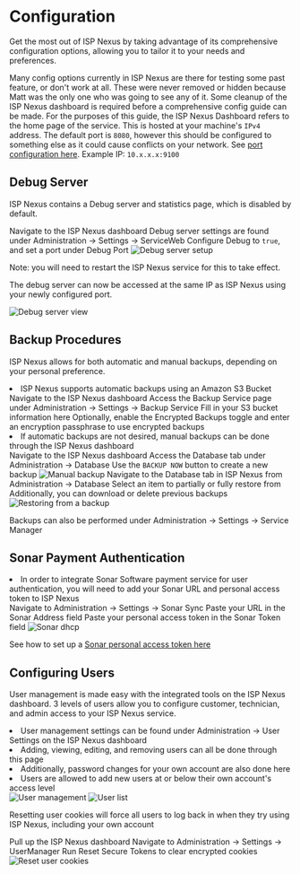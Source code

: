# Configuration

Get the most out of ISP Nexus by taking advantage of its comprehensive
configuration options, allowing you to tailor it to your needs and preferences.

<warning>
    Many config options currently in ISP Nexus are there for testing some past feature, or don't work at all.
    These were never removed or hidden because Matt was the only one who was going to see any of it.
    Some cleanup of the ISP Nexus dashboard is required before a comprehensive config guide can be made.
</warning>

<tip>
    For the purposes of this guide, the <emphasis>ISP Nexus Dashboard</emphasis> refers to the home page of the service.
    This is hosted at your machine's <code>IPv4</code> address.
    The default port is <code>8080</code>, however this should be configured to something else as it could
    cause conflicts on your network. See <a href="Installation.md#installation-configure-port">port configuration here</a>.
    Example IP: <code>10.x.x.x:9100</code>
</tip>

## Debug Server

<p id="configuration-debug-article">ISP Nexus contains a Debug server and statistics page, which is disabled by default.</p>

<procedure title="Enabling Debug Server" id="configuration-debug-enable">
    <step>Navigate to the ISP Nexus dashboard</step>
    <step>Debug server settings are found under <control>Administration → Settings → ServiceWeb</control></step>
    <step>Configure <control>Debug</control> to <code>true</code>, and set a port under <control>Debug Port</control></step>
    <img src="debug-server-setup.png" alt="Debug server setup" border-effect="line"/>
</procedure>

<tip id="configuration-debug-restart">Note: you will need to restart the ISP Nexus service for this to take effect.</tip>

<procedure title="Accessing Debug Server" id="configuration-debug-access">
    <p>The debug server can now be accessed at the same IP as ISP Nexus using your newly configured port.</p>
    <img src="debug-server-view.png" alt="Debug server view" border-effect="line"/>
</procedure>

## Backup Procedures

ISP Nexus allows for both automatic and manual backups, depending on your personal preference.

<procedure title="Automatic Backups">
    <list>
        <li>ISP Nexus supports automatic backups using an Amazon S3 Bucket</li>
    </list>
    <step>Navigate to the ISP Nexus dashboard</step>
    <step>Access the Backup Service page under <control>Administration → Settings → Backup Service</control></step>
    <step>Fill in your S3 bucket information here</step>
    <step>Optionally, enable the <control>Encrypted Backups</control> toggle
    and enter an encryption passphrase to use encrypted backups</step>
</procedure>

<procedure title="Manual Backups">
    <list>
        <li>If automatic backups are not desired, manual backups can be done through the ISP Nexus dashboard</li>
    </list>
    <step>Navigate to the ISP Nexus dashboard</step>
    <step>Access the Database tab under <control>Administration → Database</control></step>
    <step>Use the <code>BACKUP NOW</code> button to create a new backup</step>
    <img src="backup-manual.png" alt="Manual backup" border-effect="line"/>
</procedure>

<procedure title="Restoring from a Backup">
    <step>Navigate to the Database tab in ISP Nexus from <control>Administration → Database</control></step>
    <step>Select an item to partially or fully restore from</step>
    <step>Additionally, you can download or delete previous backups</step>
    <img src="backup-restore.png" alt="Restoring from a backup" border-effect="line"/>
</procedure>

<tip>Backups can also be performed under <control>Administration → Settings → Service Manager</control></tip>

## Sonar Payment Authentication

<procedure title="Sonar Sync">
    <list>
        <li>In order to integrate Sonar Software payment service for user authentication,
        you will need to add your Sonar URL and personal access token to ISP Nexus</li>
    </list>
    <step>Navigate to <control>Administration → Settings → Sonar Sync</control></step>
    <step>Paste your URL in the <emphasis>Sonar Address</emphasis> field</step>
    <step>Paste your personal access token in the <emphasis>Sonar Token</emphasis> field</step>
    <img src="sonar-setup.png" alt="Sonar dhcp" border-effect="line"/>
</procedure>

See how to set up a
<a href="https://docs.sonar.expert/system/api-calls-using-third-party-applications-personal-access-tokens">
    Sonar personal access token here
</a>

## Configuring Users

<p id="configuration-user-article">User management is made easy with the integrated tools on the ISP Nexus dashboard.
3 levels of users allow you to configure customer, technician, and admin access to your ISP Nexus service.</p>

<procedure title="User Management" id="configuration-user-manage">
    <list>
        <li>
            User management settings can be found under
            <control>Administration → User Settings</control> on the ISP Nexus dashboard
        </li>
        <li>Adding, viewing, editing, and removing users can all be done through this page</li>
        <li>Additionally, password changes for your own account are also done here</li>
        <li>Users are allowed to add new users at or below their own account's access level</li>
    </list>
    <img src="user-management.png" alt="User management" border-effect="line"/>
    <img src="user-management-detailed.png" alt="User list" border-effect="line"/>
</procedure>

<procedure title="Clearing ISP Nexus User Cookies" id="configuration-user-reset">
    <p>
        Resetting user cookies will force all users to log back in when they
        try using ISP Nexus, including your own account
    </p>
    <step>Pull up the ISP Nexus dashboard</step>
    <step>Navigate to <control>Administration → Settings → UserManager</control></step>
    <step>Run <control>Reset Secure Tokens</control> to clear encrypted cookies</step>
    <img src="user-reset-cookies.png" alt="Reset user cookies" border-effect="line"/>
</procedure>